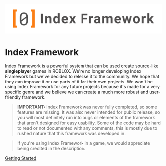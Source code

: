 ![Index Framework Banner](../images/ifw/banner.png)
# Index Framework

Index Framework is a powerful system that can be used create source-like **singleplayer** games in ROBLOX. We're no longer developing Index Framework but we've decided to release it to the community. We hope that they can improve it or use parts of it for their own projects. We won't be using Index Framework for any future projects because it's made for a very specific genre and we believe we can create a much more robust and user-friendly framework.

> **IMPORTANT:** Index Framework was never fully completed, so some features are missing. It was also never intended for public release, so you will most definitely run into bugs or elements of the framework that aren't designed for easy usability. Some of the code may be hard to read or not documented with any comments, this is mostly due to rushed nature that this framework was developed in.

> If you're using Index Framework in a game, we would appreciate being credited in the description.

[Getting Started](/ifw/1_getting_started)